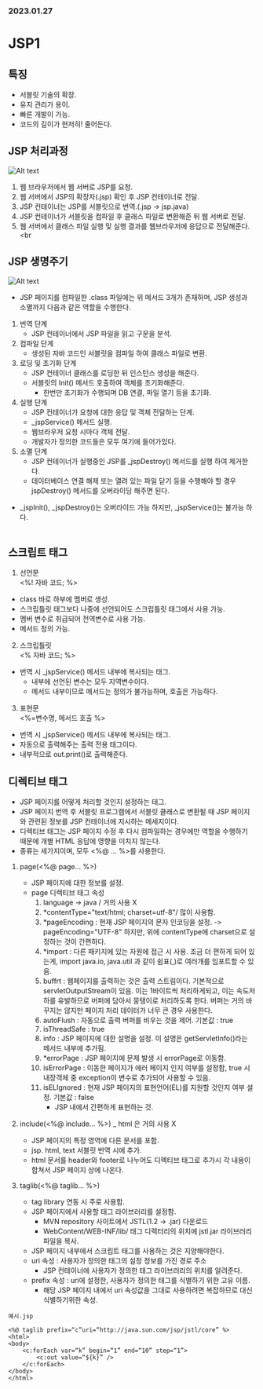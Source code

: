 ### 2023.01.27
# JSP1
## 특징
- 서블릿 기술의 확장.
- 유지 관리가 용이.
- 빠른 개발이 가능.
- 코드의 길이가 현저히! 줄어든다.

## JSP 처리과정
![Alt text](https://raw.githubusercontent.com/yonggyo1125/curriculum300H/main/4.Servlet%20%26%20JSP1%2821%EC%8B%9C%EA%B0%84%29/2%EC%9D%BC%EC%B0%A8%283h%29%20-%20JSP%EC%9D%98%20%ED%8A%B9%EC%A7%95%2C%20JSP%EC%9D%98%20%ED%8E%98%EC%9D%B4%EC%A7%80%20%EC%B2%98%EB%A6%AC%EA%B3%BC%EC%A0%95%2C%20JSP%EC%9D%98%20%EC%83%9D%EB%AA%85%EC%A3%BC%EA%B8%B0%2C%20%EC%8A%A4%ED%81%AC%EB%A6%BD%ED%8A%B8%20%ED%83%9C%EA%B7%B8%2C%20%EB%94%94%EB%A0%89%ED%8B%B0%EB%B8%8C%20%ED%83%9C%EA%B7%B8%2C%20%EC%A3%BC%EC%84%9D%EC%B2%98%EB%A6%AC/images/JSP%ED%8E%98%EC%9D%B4%EC%A7%80_%EC%B2%98%EB%A6%AC_%EA%B3%BC%EC%A0%95.png)
1. 웹 브라우저에서 웹 서버로 JSP를 요청.
2. 웹 서버에서 JSP의 확장자(.jsp) 확인 후 JSP 컨테이너로 전달.
3. JSP 컨테이너는 JSP를 서블릿으로 번역.(.jsp -> jsp.java)
4. JSP 컨테이너가 서블릿을 컴파일 후 클래스 파일로 변환해준 뒤
   웹 서버로 전달.
5. 웹 서버에서 클래스 파일 실행 및 실행 결과를 웹브라우저에 응답으로
   전달해준다.<br><br

## JSP 생명주기
![Alt text](https://raw.githubusercontent.com/yonggyo1125/curriculum300H/main/4.Servlet%20%26%20JSP1%2821%EC%8B%9C%EA%B0%84%29/2%EC%9D%BC%EC%B0%A8%283h%29%20-%20JSP%EC%9D%98%20%ED%8A%B9%EC%A7%95%2C%20JSP%EC%9D%98%20%ED%8E%98%EC%9D%B4%EC%A7%80%20%EC%B2%98%EB%A6%AC%EA%B3%BC%EC%A0%95%2C%20JSP%EC%9D%98%20%EC%83%9D%EB%AA%85%EC%A3%BC%EA%B8%B0%2C%20%EC%8A%A4%ED%81%AC%EB%A6%BD%ED%8A%B8%20%ED%83%9C%EA%B7%B8%2C%20%EB%94%94%EB%A0%89%ED%8B%B0%EB%B8%8C%20%ED%83%9C%EA%B7%B8%2C%20%EC%A3%BC%EC%84%9D%EC%B2%98%EB%A6%AC/images/JSP_%EC%83%9D%EB%AA%85%EC%A3%BC%EA%B8%B0.png)
- JSP 페이지를 컴파일한 .class 파일에는 위 메서드 3개가 존재하며, JSP 생성과 소멸까지 다음과 같은
  역할을 수행한다.
1. 번역 단계
    - JSP 컨테이너에서 JSP 파일을 읽고 구문을 분석.
2. 컴파일 단계
    - 생성된 자바 코드인 서블릿을 컴파일 하여 클래스 파일로 변환.
3. 로딩 및 초기화 단계
    - JSP 컨테이너 클래스를 로딩한 뒤 인스턴스 생성을 해준다.
    - 서블릿의 Init() 메서드 호출하여 객체를 초기화해준다.
        - 한번만 초기화가 수행되며 DB 연결, 파일 열기 등을 초기화.
4. 실행 단계
    - JSP 컨테이너가 요청에 대한 응답 및 객체 전달하는 단계.
    - _jspService() 메서드 실행.
    - 웹브라우저 요청 시마다 객체 전달.
    - 개발자가 정의한 코드들은 모두 여기에 들어가있다.
5. 소멸 단계
    - JSP 컨테이너가 실행중인 JSP를 _jspDestroy() 메서드를 실행
      하여 제거한다.
    - 데이터베이스 연결 해제 또는 열려 있는 파일 닫기 등을 수행해야
      할 경우 jspDestroy() 메서드를 오버라이딩 해주면 된다.
- _jspInit(), _jspDestroy()는 오버라이드 가능 하지만, _jspService()는 불가능 하다.<br><br>

## 스크립트 태그
1. 선언문  
<%! 자바 코드; %>  
- class 바로 하부에 멤버로 생성.
- 스크립틀릿 태그보다 나중에 선언되어도 스크립틀릿 태그에서 사용 가능.
- 멤버 변수로 취급되어 전역변수로 사용 가능.
- 메서드 정의 가능.

2. 스크립틀릿  
<% 자바 코드; %>  
- 번역 시 _jspService() 메서드 내부에 복사되는 태그.
    - 내부에 선언된 변수는 모두 지역변수이다.
    - 메서드 내부이므로 메서드는 정의가 불가능하며, 호출은 가능하다.

3. 표현문  
<%=변수명, 메서드 호출 %>
- 번역 시 _jspService() 메서드 내부에 복사되는 태그.
- 자동으로 출력해주는 출력 전용 태그이다.
- 내부적으로 out.print()로 출력해준다.

## 디렉티브 태그
- JSP 페이지를 어떻게 처리할 것인지 설정하는 태그.
- JSP 페이지 번역 후 서블릿 프로그램에서 서블릿 클래스로 변환될 때 JSP 페이지와 관련된 정보를 JSP 컨테이너에 지시하는 메세지이다.
- 디렉티브 태그는 JSP 페이지 수정 후 다시 컴파일하는 경우에만 역할을 수행하기 때문에 개별 HTML 응답에 영향을 미치지 않는다.
- 종류는 세가지이며, 모두 <%@ ... %>를 사용한다.

1. page(<%@ page... %>)
    - JSP 페이지에 대한 정보를 설정.
    - page 디렉티브 태그 속성
        1. language -> java / 거의 사용 X
        2. *contentType="text/html; charset=utf-8"/ 많이 사용함.
        3. *pageEncoding : 현재 JSP 페이지의 문자 인코딩을 설정. -> pageEncoding="UTF-8" 하지만, 위에 contentType에 charset으로 설정하는 것이 간편하다.
        4. *import : 다른 패키지에 있는 자원에 접근 시 사용. 조금 더 편하게 되어 있는게, import java.io, java.util 과 같이 쉼표(,)로 여러개를 임포트할 수 있음.
        5. buffrt : 웹페이지를 출력하는 것은 출력 스트림이다. 기본적으로 servletOutputStream이 있음. 이는 1바이트씩 처리하게되고, 이는 속도저하를 유발하므로 버퍼에 담아서 뭉탱이로 처리하도록 한다. 버퍼는 거의 바꾸지는 않지만 페이지 처리 데이터가 너무 큰 경우 사용한다.
        6. autoFlush : 자동으로 출력 버퍼를 비우는 것을 제어. 기본값 : true
        7. isThreadSafe : true
        8. info : JSP 페이지에 대한 설명을 설정. 이 설명은 getServletInfo()라는 메서드 내부에 추가됨.
        9. *errorPage : JSP 페이지에 문제 발생 시 errorPage로 이동함.
        10. isErrorPage : 이동한 페이지가 에러 페이지 인지 여부를 설정함, true 시  내장객체 중 exception이 변수로 추가되어 사용할 수 있음.
        11. isELIgnored : 현재 JSP 페이지의 표현언어(EL)를 지원할 것인지 여부 설정. 기본값 : false
            - JSP 내에서 간편하게 표현하는 것.

2. include(<%@ include... %>) _ html 은 거의 사용 X
    - JSP 페이지의 특정 영역에 다른 문서를 포함.
    - jsp. html, text 서블릿 번역 시에 추가.
    - html 문서를 header와 footer로 나누어도 디렉티브 태그로 추가시 각 내용이 합쳐서 JSP 페이지 상에 나온다.

3. taglib(<%@ taglib... %>)
    - tag library 연동 시 주로 사용함.
    - JSP 페이지에서 사용할 태그 라이브러리를 설정함.
        - MVN repository 사이트에서 JSTL(1.2 -> .jar) 다운로드
        - WebContent/WEB-INF/lib/ 태그 디렉터리의 위치에 jstl.jar 라이브러리 파일을 복사.
    - JSP 페이지 내부에서 스크립트 태그를 사용하는 것은 지양해야한다.
    - uri 속성 : 사용자가 정의한 태그의 설정 정보를 가진 경로 주소
        - JSP 컨테이너에 사용자가 정의한 태그 라이브러리의 위치를 알려준다.
    - prefix 속성 : uri에 설정한, 사용자가 정의한 태그를 식별하기 위한 고유 이름.
        - 해당 JSP 페이지 내에서 uri 속성값을 그대로 사용하려면 복잡하므로 대신 식별하기위한 속성.
```
예시.jsp

<%@ taglib prefix=“c”uri=“http://java.sun.com/jsp/jstl/core” %>
<html>
<body>
	<c:forEach var=“k” begin=“1” end=“10” step=“1”>
		<c:out value=“${k}” />
	</c:forEach>
</body>
</html>
```
